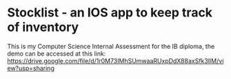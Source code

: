 # Stocklist - an IOS app to keep track of inventory

This is my Computer Science Internal Assessment for the IB diploma, the demo can be accessed at this link: https://drive.google.com/file/d/1r0M73IMhSUmwaaRUxpDdX88axSfk3lIM/view?usp=sharing

